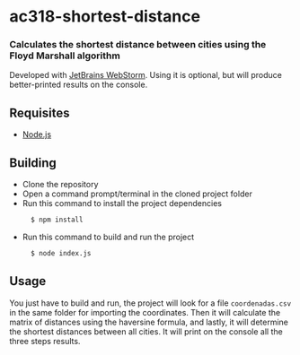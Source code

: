 # ac318-shortest-distance
### Calculates the shortest distance between cities using the Floyd Marshall algorithm

Developed with [JetBrains WebStorm](https://www.jetbrains.com/webstorm/). Using it is optional, but will produce better-printed results on the console. 

## Requisites
- [Node.js](https://nodejs.org/en/download/)

## Building
- Clone the repository
- Open a command prompt/terminal in the cloned project folder
- Run this command to install the project dependencies
  ``` cmd
    $ npm install
  ```
- Run this command to build and run the project
  ``` cmd
    $ node index.js
  ```

## Usage
You just have to build and run, the project will look for a file ```coordenadas.csv``` in the same folder for importing the coordinates. Then it will calculate the matrix of distances using the haversine formula, and lastly, it will determine the shortest distances between all cities. It will print on the console all the three steps results.